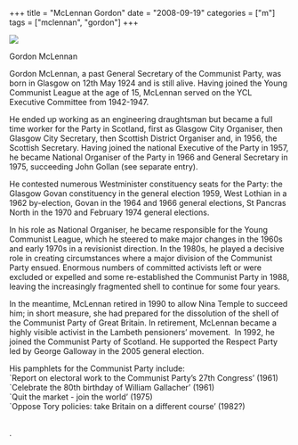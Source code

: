 +++
title = "McLennan Gordon"
date = "2008-09-19"
categories = ["m"]
tags = ["mclennan", "gordon"]
+++



![](http://79.170.40.183/grahamstevenson.me.uk/images/stories/mclennan%20gordon.jpg)



Gordon McLennan

Gordon McLennan, a past General Secretary of the Communist Party, was born in Glasgow on 12th May 1924 and is still alive. Having joined the Young Communist League at the age of 15, McLennan served on the YCL Executive Committee from 1942-1947.

He ended up working as an engineering draughtsman but became a full time worker for the Party in Scotland, first as Glasgow City Organiser, then Glasgow City Secretary, then Scottish District Organiser and, in 1956, the Scottish Secretary. Having joined the national Executive of the Party in 1957, he became National Organiser of the Party in 1966 and General Secretary in 1975, succeeding John Gollan (see separate entry).

  
He contested numerous Westminister constituency seats for the Party: the Glasgow Govan constituency in the general election 1959, West Lothian in a 1962 by-election, Govan in the 1964 and 1966 general elections, St Pancras North in the 1970 and February 1974 general elections.

  
In his role as National Organiser, he became responsible for the Young Communist League, which he steered to make major changes in the 1960s and early 1970s in a revisionist direction. In the 1980s, he played a decisive role in creating circumstances where a major division of the Communist Party ensued. Enormous numbers of committed activists left or were excluded or expelled and some re-established the Communist Party in 1988, leaving the increasingly fragmented shell to continue for some four years.

In the meantime, McLennan retired in 1990 to allow Nina Temple to succeed him; in short measure, she had prepared for the dissolution of the shell of the Communist Party of Great Britain. In retirement, McLennan became a highly visible activist in the Lambeth pensioners’ movement.  In 1992, he joined the Communist Party of Scotland. He supported the Respect Party led by George Galloway in the 2005 general election.

  
His pamphlets for the Communist Party include:  
\`Report on electoral work to the Communist Party’s 27th Congress’ (1961)   
\`Celebrate the 80th birthday of William Gallacher’ (1961)  
\`Quit the market - join the world’ (1975)  
\`Oppose Tory policies: take Britain on a different course’ (1982?)  
 

.
